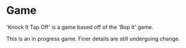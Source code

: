 # Game
'Knock It Tap Off' is a game based off of the 'Bop It' game.

This is an in progress game.
Finer details are still undergoing change.
